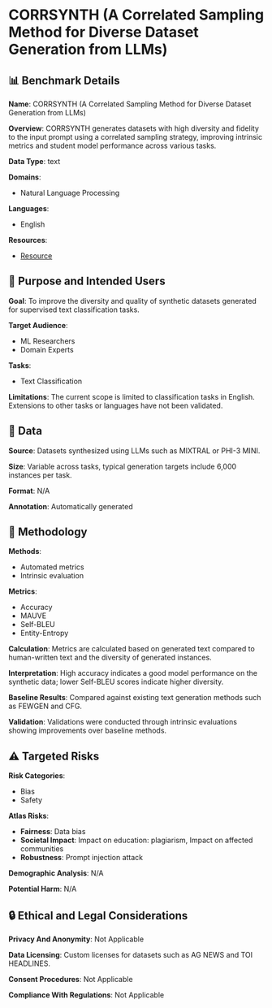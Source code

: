 # CORRSYNTH (A Correlated Sampling Method for Diverse Dataset Generation from LLMs)

## 📊 Benchmark Details

**Name**: CORRSYNTH (A Correlated Sampling Method for Diverse Dataset Generation from LLMs)

**Overview**: CORRSYNTH generates datasets with high diversity and fidelity to the input prompt using a correlated sampling strategy, improving intrinsic metrics and student model performance across various tasks.

**Data Type**: text

**Domains**:
- Natural Language Processing

**Languages**:
- English

**Resources**:
- [Resource](https://arxiv.org/abs/2411.08553)

## 🎯 Purpose and Intended Users

**Goal**: To improve the diversity and quality of synthetic datasets generated for supervised text classification tasks.

**Target Audience**:
- ML Researchers
- Domain Experts

**Tasks**:
- Text Classification

**Limitations**: The current scope is limited to classification tasks in English. Extensions to other tasks or languages have not been validated.

## 💾 Data

**Source**: Datasets synthesized using LLMs such as MIXTRAL or PHI-3 MINI.

**Size**: Variable across tasks, typical generation targets include 6,000 instances per task.

**Format**: N/A

**Annotation**: Automatically generated

## 🔬 Methodology

**Methods**:
- Automated metrics
- Intrinsic evaluation

**Metrics**:
- Accuracy
- MAUVE
- Self-BLEU
- Entity-Entropy

**Calculation**: Metrics are calculated based on generated text compared to human-written text and the diversity of generated instances.

**Interpretation**: High accuracy indicates a good model performance on the synthetic data; lower Self-BLEU scores indicate higher diversity.

**Baseline Results**: Compared against existing text generation methods such as FEWGEN and CFG.

**Validation**: Validations were conducted through intrinsic evaluations showing improvements over baseline methods.

## ⚠️ Targeted Risks

**Risk Categories**:
- Bias
- Safety

**Atlas Risks**:
- **Fairness**: Data bias
- **Societal Impact**: Impact on education: plagiarism, Impact on affected communities
- **Robustness**: Prompt injection attack

**Demographic Analysis**: N/A

**Potential Harm**: N/A

## 🔒 Ethical and Legal Considerations

**Privacy And Anonymity**: Not Applicable

**Data Licensing**: Custom licenses for datasets such as AG NEWS and TOI HEADLINES.

**Consent Procedures**: Not Applicable

**Compliance With Regulations**: Not Applicable
